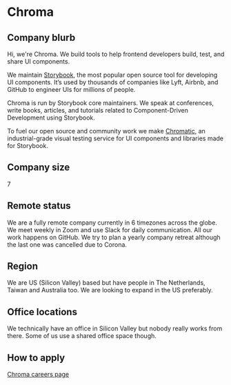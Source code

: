 # Chroma

## Company blurb

Hi, we're Chroma. We build tools to help frontend developers build, test, and share UI components.

We maintain [Storybook](https://storybook.js.org/), the most popular open source tool for developing UI components. It’s used by thousands of companies like Lyft, Airbnb, and GitHub to engineer UIs for millions of people.

Chroma is run by Storybook core maintainers. We speak at conferences, write books, articles, and tutorials related to Component-Driven Development using Storybook.

To fuel our open source and community work we make [Chromatic](https://www.chromaticqa.com/), an industrial-grade visual testing service for UI components and libraries made for Storybook.

## Company size

7

## Remote status

We are a fully remote company currently in 6 timezones across the globe. We meet weekly in Zoom and use Slack for daily communication. All our work happens on GitHub. We try to plan a yearly company retreat although the last one was cancelled due to Corona.

## Region

We are US (Silicon Valley) based but have people in The Netherlands, Taiwan and Australia too. We are looking to expand in the US preferably.

## Office locations

We technically have an office in Silicon Valley but nobody really works from there. Some of us use a shared office space though.

## How to apply

[Chroma careers page](https://hichroma.com/careers)

